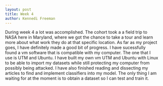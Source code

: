 ```yaml
---
layout: post
title: Week 4
author: Kennedi Freeman
---
```


During week 4 a lot was accomplished. The cohort took a a field trip to NASA here in Maryland, where we got the chance to take a tour and learn more about what work they do at that specific location. As far as my project goes, I have definitely made a good bit of progress. I have sucessfully found a vm software that is compatible with my computer. The one that I use is UTM and Ubuntu. I have built my own vm UTM and Ubuntu with Linux to be able to import my datasets while still protecting my computer from possibly being attacked. I have also finished reading and dissecting my articles to find and implement classifiers into my model. The only thing I am waiting for at the moment is to obtain a dataset so I can test and train it. 

